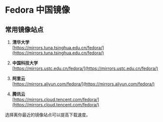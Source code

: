 # Fedora 中国镜像

## 常用镜像站点

1. **清华大学**  
   [https://mirrors.tuna.tsinghua.edu.cn/fedora/](https://mirrors.tuna.tsinghua.edu.cn/fedora/)

2. **中国科技大学**  
   [https://mirrors.ustc.edu.cn/fedora/](https://mirrors.ustc.edu.cn/fedora/)

3. **阿里云**  
   [https://mirrors.aliyun.com/fedora/](https://mirrors.aliyun.com/fedora/)

4. **腾讯云**  
   [https://mirrors.cloud.tencent.com/fedora/](https://mirrors.cloud.tencent.com/fedora/)

选择离你最近的镜像站点可以提高下载速度。
